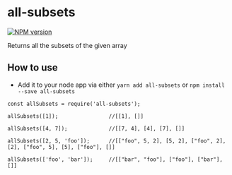 # all-subsets

[![NPM version](https://img.shields.io/npm/v/all-subsets.svg)](https://www.npmjs.com/package/all-subsets)

Returns all the subsets of the given array

## How to use

- Add it to your node app via either ```yarn add all-subsets``` or ```npm install --save all-subsets```
```
const allSubsets = require('all-subsets');

allSubsets([1]);                //[[1], []]

allSubsets([4, 7]);             //[[7, 4], [4], [7], []]

allSubsets([2, 5, 'foo']);      //[["foo", 5, 2], [5, 2], ["foo", 2], [2], ["foo", 5], [5], ["foo"], []]

allSubsets(['foo', 'bar']);     //[["bar", "foo"], ["foo"], ["bar"], []]
```
